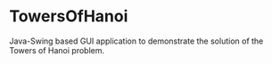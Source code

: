 # TowersOfHanoi
Java-Swing based GUI application to demonstrate the solution of the Towers of Hanoi problem.


